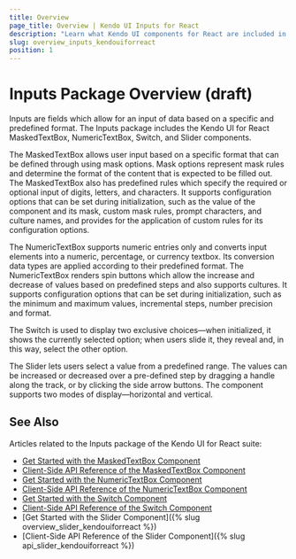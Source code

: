 ```yaml
---
title: Overview
page_title: Overview | Kendo UI Inputs for React
description: "Learn what Kendo UI components for React are included in the Inputs package."
slug: overview_inputs_kendouiforreact
position: 1
---
```


# Inputs Package Overview (draft)

Inputs are fields which allow for an input of data based on a specific and predefined format. The Inputs package includes the Kendo UI for React MaskedTextBox, NumericTextBox, Switch, and Slider components.

The MaskedTextBox allows user input based on a specific format that can be defined through using mask options. Mask options represent mask rules and determine the format of the content that is expected to be filled out. The MaskedTextBox also has predefined rules which specify the required or optional input of digits, letters, and characters. It supports configuration options that can be set during initialization, such as the value of the component and its mask, custom mask rules, prompt characters, and culture names, and provides for the application of custom rules for its configuration options.

The NumericTextBox supports numeric entries only and converts input elements into a numeric, percentage, or currency textbox. Its conversion data types are applied according to their predefined format. The NumericTextBox renders spin buttons which allow the increase and decrease of values based on predefined steps and also supports cultures. It supports configuration options that can be set during initialization, such as the minimum and maximum values, incremental steps, number precision and format.  

The Switch is used to display two exclusive choices&mdash;when initialized, it shows the currently selected option; when users slide it, they reveal and, in this way, select the other option.   

The Slider lets users select a value from a predefined range. The values can be increased or decreased over a pre-defined step by dragging a handle along the track, or by clicking the side arrow buttons. The component supports two modes of display&mdash;horizontal and vertical.

## See Also

Articles related to the Inputs package of the Kendo UI for React suite:

* [Get Started with the MaskedTextBox Component](...)
* [Client-Side API Reference of the MaskedTextBox Component](...)
* [Get Started with the NumericTextBox Component](...)
* [Client-Side API Reference of the NumericTextBox Component](...)
* [Get Started with the Switch Component](...)
* [Client-Side API Reference of the Switch Component](...)
* [Get Started with the Slider Component]({% slug overview_slider_kendouiforreact %})
* [Client-Side API Reference of the Slider Component]({% slug api_slider_kendouiforreact %})
